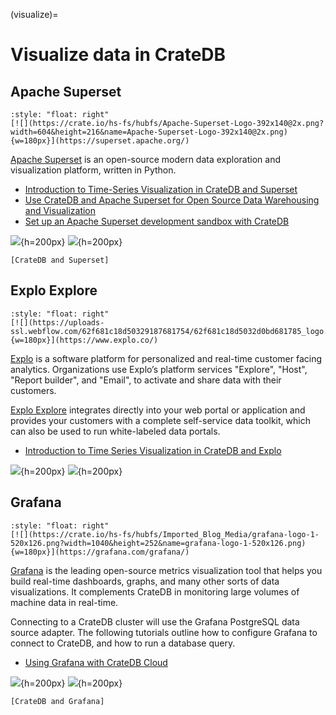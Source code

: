 (visualize)=
# Visualize data in CrateDB


## Apache Superset

```{div}
:style: "float: right"
[![](https://crate.io/hs-fs/hubfs/Apache-Superset-Logo-392x140@2x.png?width=604&height=216&name=Apache-Superset-Logo-392x140@2x.png){w=180px}](https://superset.apache.org/)
```

[Apache Superset] is an open-source modern data exploration and visualization
platform, written in Python.

- [Introduction to Time-Series Visualization in CrateDB and Superset]
- [Use CrateDB and Apache Superset for Open Source Data Warehousing and Visualization]
- [Set up an Apache Superset development sandbox with CrateDB]

![](https://crate.io/hs-fs/hubfs/Screenshot%202021-12-28%20at%2013.33.41.png?width=2826&name=Screenshot%202021-12-28%20at%2013.33.41.png){h=200px}
![](https://superset.apache.org/img/hero-screenshot.jpg){h=200px}

```{seealso}
[CrateDB and Superset]
```


## Explo Explore

```{div}
:style: "float: right"
[![](https://uploads-ssl.webflow.com/62f681c18d50329187681754/62f681c18d5032d0bd681785_logo.svg){w=180px}](https://www.explo.co/)
```

[Explo] is a software platform for personalized and real-time customer facing
analytics. Organizations use Explo’s platform services "Explore", "Host", "Report
builder", and "Email", to activate and share data with their customers.

[Explo Explore] integrates directly into your web portal or application and provides
your customers with a complete self-service data toolkit, which can also be used to
run white-labeled data portals.

- [Introduction to Time Series Visualization in CrateDB and Explo]

![](https://crate.io/hs-fs/hubfs/Screenshot%202023-07-21%20at%2013.17.45.png?width=2948&height=2312&name=Screenshot%202023-07-21%20at%2013.17.45.png){h=200px}
![](https://crate.io/hs-fs/hubfs/Screenshot%202023-07-21%20at%2013.24.01.png?width=2932&height=1716&name=Screenshot%202023-07-21%20at%2013.24.01.png){h=200px}


## Grafana

```{div}
:style: "float: right"
[![](https://crate.io/hs-fs/hubfs/Imported_Blog_Media/grafana-logo-1-520x126.png?width=1040&height=252&name=grafana-logo-1-520x126.png){w=180px}](https://grafana.com/grafana/)
```

[Grafana] is the leading open-source metrics visualization tool that helps you
build real-time dashboards, graphs, and many other sorts of data visualizations.
It complements CrateDB in monitoring large volumes of machine data in real-time.

Connecting to a CrateDB cluster will use the Grafana PostgreSQL data source adapter.
The following tutorials outline how to configure Grafana to connect to CrateDB, and
how to run a database query. 

- [Using Grafana with CrateDB Cloud]

![](https://crate.io/docs/cloud/en/latest/_images/grafana-connection.png){h=200px}
![](https://crate.io/docs/cloud/en/latest/_images/grafana-panel1.png){h=200px}

```{seealso}
[CrateDB and Grafana]
```



[Apache Superset]: https://superset.apache.org/
[CrateDB and Grafana]: https://crate.io/integrations/cratedb-and-grafana 
[CrateDB and Superset]: https://crate.io/integrations/cratedb-and-apache-superset 
[Explo]: https://www.explo.co/
[Explo Explore]: https://www.explo.co/products/explore
[Grafana]: https://grafana.com/grafana/
[Introduction to Time Series Visualization in CrateDB and Explo]: https://crate.io/blog/introduction-to-time-series-visualization-in-cratedb-and-explo
[Introduction to Time-Series Visualization in CrateDB and Superset]: https://community.crate.io/t/introduction-to-time-series-visualization-in-cratedb-and-superset/1041
[Set up an Apache Superset development sandbox with CrateDB]: https://community.crate.io/t/set-up-an-apache-superset-development-sandbox-with-cratedb/1163
[Use CrateDB and Apache Superset for Open Source Data Warehousing and Visualization]: https://crate.io/blog/use-cratedb-and-apache-superset-for-open-source-data-warehousing-and-visualization
[Using Grafana with CrateDB Cloud]: inv:cloud:std:label#visualize-data-with-grafana
